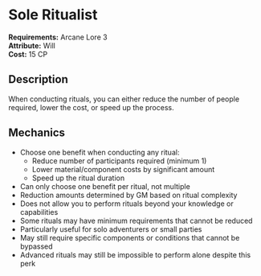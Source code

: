 # Sole Ritualist

**Requirements:** Arcane Lore 3  
**Attribute:** Will  
**Cost:** 15 CP  

## Description
When conducting rituals, you can either reduce the number of people required, lower the cost, or speed up the process.

## Mechanics
- Choose one benefit when conducting any ritual:
  - Reduce number of participants required (minimum 1)
  - Lower material/component costs by significant amount
  - Speed up the ritual duration
- Can only choose one benefit per ritual, not multiple
- Reduction amounts determined by GM based on ritual complexity
- Does not allow you to perform rituals beyond your knowledge or capabilities
- Some rituals may have minimum requirements that cannot be reduced
- Particularly useful for solo adventurers or small parties
- May still require specific components or conditions that cannot be bypassed
- Advanced rituals may still be impossible to perform alone despite this perk